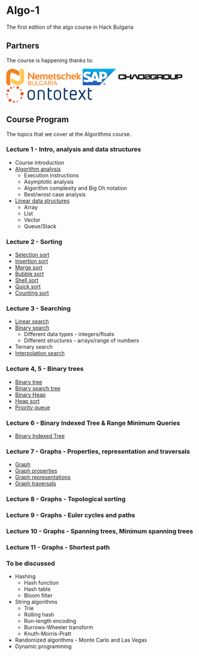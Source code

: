 # Algo-1

The first edition of the algo course in Hack Bulgaria

## Partners

The course is happening thanks to:

[![Nemetschek Bulgaria](partners/nemetschek.png)](https://youtu.be/Mkslqj8ix44)
[![SAP Labs Bulgaria](partners/sap_labs_bulgaria.png)](https://youtu.be/JXsM1oFkAmg)
[![Chaos Group](partners/chaos_group.png)](http://www.chaosgroup.com/en/2/index.html)
[![Ontotext](partners/ontotext.png)](http://ontotext.com)

## Course Program

The topics that we cover at the Algorithms course.

### Lecture 1 - Intro, analysis and data structures

* Course introduction
* [Algorithm analysis](week1/materials/complexity_analysis.md)
  * Execution instructions
  * Asymptotic analysis
  * Algorithm complexity and Big Oh notation
  * Best/wrost case analysis
* [Linear data structures](week1/materials/linear_data_structures.md)
  * Array
  * List
  * Vector
  * Queue/Stack

### Lecture 2 - Sorting

* [Selection sort](week1/materials/sorting.md#selection-sort)
* [Insertion sort](week1/materials/sorting.md#insertion-sort)
* [Merge sort](week1/materials/sorting.md#merge-sort)
* [Bubble sort](week1/materials/sorting.md#bubble-sort)
* [Shell sort](week1/materials/sorting.md#shell-sort)
* [Quick sort](week1/materials/sorting.md#quick-sort)
* [Counting sort](week1/materials/sorting.md#counting-sort)

### Lecture 3 - Searching

* [Linear search](week2/materials/searching.md#linear-search)
* [Binary search](week2/materials/searching.md#binary-search)
  * Different data types - integers/floats
  * Different structures - arrays/range of numbers
* Ternary search
* [Interpolation search](week2/materials/searching.md#interpolation-search)

### Lecture 4, 5 - Binary trees

* [Binary tree](week2/materials/binary_trees.md#binary-tree)
* [Binary search tree](week2/materials/binary_trees.md#binary-search-tree)
* [Binary Heap](week2/materials/binary_trees.md#binary-heap)
* [Heap sort](week2/materials/binary_trees.md#heap-sort)
* [Priority queue](week2/materials/binary_trees.md#priority-queue)

### Lecture 6 - Binary Indexed Tree & Range Minimum Queries

* [Binary Indexed Tree](week3/materials/binary_trees.md#binary-indexed-tree)

### Lecture 7 - Graphs - Properties, representation and traversals

* [Graph](week4/materials/graph.md)
* [Graph properties](week4/materials/graph_properties.md)
* [Graph representations](week4/materials/graph_representations.md)
* [Graph traversals](week4/materials/graph_traversals.md)

### Lecture 8 - Graphs - Topological sorting

### Lecture 9 - Graphs - Euler cycles and paths

### Lecture 10 - Graphs - Spanning trees, Minimum spanning trees

### Lecture 11 - Graphs - Shortest path

### To be discussed

* Hashing
  * Hash function
  * Hash table
  * Bloom filter
* String algorithms
  * Trie 
  * Rolling hash
  * Run-length encoding
  * Burrows-Wheeler transform
  * Knuth-Morris-Pratt
* Randomized algorithms - Monte Carlo and Las Vegas
* Dynamic programming

